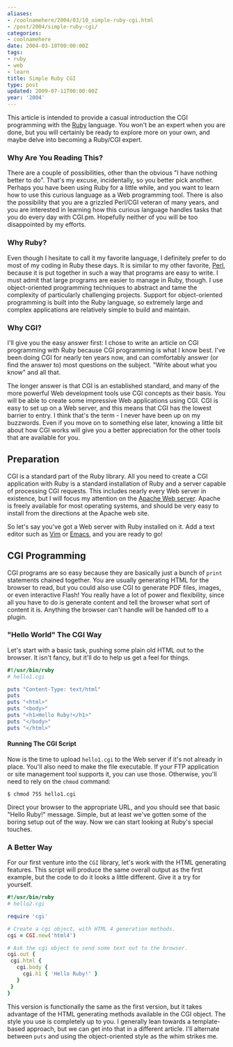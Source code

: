 ```yaml
---
aliases:
- /coolnamehere/2004/03/10_simple-ruby-cgi.html
- /post/2004/simple-ruby-cgi/
categories:
- coolnamehere
date: 2004-03-10T00:00:00Z
tags:
- ruby
- web
- learn
title: Simple Ruby CGI
type: post
updated: 2009-07-11T00:00:00Z
year: '2004'
---
```

[Ruby]: /tags/ruby/

This article is intended to provide a casual introduction the CGI programming 
with the [Ruby][] language. You won't be an expert when you are 
done, but you will certainly be ready to explore more on your own, and maybe 
delve into becoming a Ruby/CGI expert.
<!--more-->

### Why Are You Reading This?

There are a couple of possibilities, other than the obvious "I have nothing 
better to do". That's my excuse, incidentally, so you better pick another. 
Perhaps you have been using Ruby for a little while, and you want to learn 
how to use this curious language as a Web programming tool. There is also the 
possibility that you are a grizzled Perl/CGI veteran of many years, and you 
are interested in learning how this curious language handles tasks that you 
do every day with CGI.pm. Hopefully neither of you will be too disappointed 
by my efforts.

### Why Ruby?

[Perl]: /tags/perl/

Even though I hesitate to call it my favorite language, I definitely prefer to 
do most of my coding in Ruby these days. It is similar to my other favorite, 
[Perl][], because it is put together in such a way that 
programs are easy to write. I must admit that large programs are easier to 
manage in Ruby, though. I use object-oriented programming techniques to 
abstract and tame the complexity of particularly challenging projects.
Support for object-oriented programming is built into the Ruby language, so 
extremely large and complex applications are relatively simple to build and 
maintain.

### Why CGI?

I'll give you the easy answer first: I chose to write an article on CGI 
programming with Ruby because CGI programming is what I know best. I've been 
doing CGI for nearly ten years now, and can comfortably answer (or find the 
answer to) most questions on the subject. "Write about what you know" and all 
that.

The longer answer is that CGI is an established standard, and many of the more 
powerful Web development tools use CGI concepts as their basis. You will be 
able to create some impressive Web applications using CGI. CGI is easy to set 
up on a Web server, and this means that CGI has the lowest barrier to entry. 
I think that's the term - I never have been up on my buzzwords. Even if you 
move on to something else later, knowing a little bit about how CGI works will 
give you a better appreciation for the other tools that are available for you.

## Preparation

CGI is a standard part of the Ruby library. All you need to create a CGI 
application with Ruby is a standard installation of Ruby and a server capable 
of processing CGI requests. This includes nearly every Web server in existence, 
but I will focus my attention on the [Apache Web server](http://httpd.apache.org/). 
Apache is freely available for most operating systems, and should be very easy 
to install from the directions at the Apache web site. 

[Vim]: /tags/perl/
[Emacs]: /tags/emacs/

So let's say you've got a Web server with Ruby installed on it. Add a text 
editor such as [Vim][] or [Emacs][], and you are ready to go!

## CGI Programming

CGI programs are so easy because they are basically just a bunch of `print` 
statements chained together. You are usually generating HTML for the browser 
to read, but you could also use CGI to generate PDF files, images, or even 
interactive Flash! You really have a lot of power and flexibility, since all 
you have to do is generate content and tell the browser what sort of content 
it is. Anything the browser can't handle will be handed off to a plugin.

### "Hello World" The CGI Way

Let's start with a basic task, pushing some plain old HTML out to the browser. 
It isn't fancy, but it'll do to help us get a feel for things.

``` ruby
#!/usr/bin/ruby
# hello1.cgi

puts "Content-Type: text/html"
puts
puts "<html>"
puts "<body>"
puts "<h1>Hello Ruby!</h1>"
puts "</body>"
puts "</html>"
```

#### Running The CGI Script

Now is the time to upload `hello1.cgi` to the Web server if it's not already in 
place. You'll also need to make the file executable. If your FTP application 
or site management tool supports it, you can use those. Otherwise, you'll need 
to rely on the `chmod` command:

    $ chmod 755 hello1.cgi

Direct your browser to the appropriate URL, and you should see that basic 
"Hello Ruby!" message. Simple, but at least we've gotten some of the boring 
setup out of the way. Now we can start looking at Ruby's special touches.

### A Better Way

For our first venture into the `CGI` library, let's work with the HTML 
generating features. This script will produce the same overall output as the 
first example, but the code to do it looks a little different. Give it a try 
for yourself.

``` ruby
#!/usr/bin/ruby
# hello2.cgi

require 'cgi'

# Create a cgi object, with HTML 4 generation methods.
cgi = CGI.new('html4')

# Ask the cgi object to send some text out to the browser.
cgi.out {
 cgi.html {
   cgi.body {
     cgi.h1 { 'Hello Ruby!' }
   }
 }
}
```
        
This version is functionally the same as the first version, but it takes 
advantage of the HTML generating methods available in the CGI object. The
style you use is completely up to you. I generally lean towards a
template-based approach, but we can get into that in a different article.
I'll alternate between `puts` and using the object-oriented style
as the whim strikes me.


